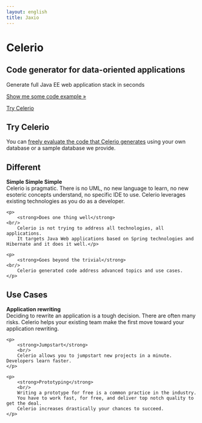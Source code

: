 ```yaml
---
layout: english
title: Jaxio
---
```

<!-- Main hero unit for a primary marketing message or call to action -->
<div class="hero-unit">
    <h1>Celerio</h1>
    <h2>Code generator for data-oriented applications</h2>
	<p>Generate full Java EE web application stack in seconds</p>
    <p><a href="https://github.com/jaxio/generated-projects/tree/master/" class="btn btn-primary btn-large">Show me some code example &raquo;</a></p>
    <p><a href="/en/celerio-service.html" class="btn btn-primary btn-large">Try Celerio</a></p>
</div>

<!-- Example row of columns -->
<div class="row">

<div class="span4">
	<h2>Try Celerio</h2>
	<p>
		You can <a href="/en/celerio-service.html">freely evaluate the code that Celerio generates</a>   
		using your own database or a sample database we provide.
	</p>
</div>
<div class="span4">
	<h2>Different</h2>
	<p>
		<strong>Simple Simple Simple</strong>
	<br/>
		Celerio is pragmatic. There is no UML, no new language to learn, no new esoteric concepts understand, no specific IDE to use.
		Celerio leverages existing technologies as you do as a developer.
	</p>

	<p>
		<strong>Does one thing well</strong>
	<br/>
		Celerio is not trying to address all technologies, all applications.
		It targets Java Web applications based on Spring technologies and Hibernate and it does it well.</p>

	<p>
		<strong>Goes beyond the trivial</strong>
	<br/>
		Celerio generated code address advanced topics and use cases.
	</p>
</div>
<div class="span4">
<h2>Use Cases</h2>
	<p>
		<strong>Application rewriting</strong>
		<br/>
		Deciding to rewrite an application is a tough decision. 
		There are often many risks. Celerio helps your existing team make the first move toward your application rewriting.
	</p>
	
	<p>
		<strong>Jumpstart</strong>
		<br/>
		Celerio allows you to jumpstart new projects in a minute. Developers learn faster.
	</p>
	
	<p>
		<strong>Prototyping</strong>
		<br/>
		Writing a prototype for free is a common practice in the industry.
		You have to work fast, for free, and deliver top notch quality to get the deal.
		Celerio increases drastically your chances to succeed.
	</p>
</div>
</div>
